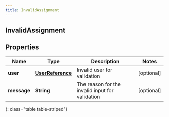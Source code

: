 ```yaml
---
title: InvalidAssignment
---
```


## InvalidAssignment

## Properties

| Name        | Type                                                       | Description                                     | Notes      |
| ----------- | ---------------------------------------------------------- | ----------------------------------------------- | ---------- |
| **user**    | <!----><!---->[**UserReference**](UserReference.md)<!----> | Invalid user for validation                     | [optional] |
| **message** | <!----><!---->**String**<!---->                            | The reason for the invalid input for validation | [optional] |

{: class="table table-striped"}
